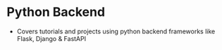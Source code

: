 # Python Backend
- Covers tutorials and projects using python backend frameworks like Flask, Django & FastAPI

